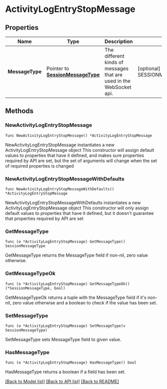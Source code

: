 # ActivityLogEntryStopMessage

## Properties

Name | Type | Description | Notes
------------ | ------------- | ------------- | -------------
**MessageType** | Pointer to [**SessionMessageType**](SessionMessageType.md) | The different kinds of messages that are used in the WebSocket api. | [optional] [readonly] [default to SESSIONMESSAGETYPE_ACTIVITY_LOG_ENTRY_STOP]

## Methods

### NewActivityLogEntryStopMessage

`func NewActivityLogEntryStopMessage() *ActivityLogEntryStopMessage`

NewActivityLogEntryStopMessage instantiates a new ActivityLogEntryStopMessage object
This constructor will assign default values to properties that have it defined,
and makes sure properties required by API are set, but the set of arguments
will change when the set of required properties is changed

### NewActivityLogEntryStopMessageWithDefaults

`func NewActivityLogEntryStopMessageWithDefaults() *ActivityLogEntryStopMessage`

NewActivityLogEntryStopMessageWithDefaults instantiates a new ActivityLogEntryStopMessage object
This constructor will only assign default values to properties that have it defined,
but it doesn't guarantee that properties required by API are set

### GetMessageType

`func (o *ActivityLogEntryStopMessage) GetMessageType() SessionMessageType`

GetMessageType returns the MessageType field if non-nil, zero value otherwise.

### GetMessageTypeOk

`func (o *ActivityLogEntryStopMessage) GetMessageTypeOk() (*SessionMessageType, bool)`

GetMessageTypeOk returns a tuple with the MessageType field if it's non-nil, zero value otherwise
and a boolean to check if the value has been set.

### SetMessageType

`func (o *ActivityLogEntryStopMessage) SetMessageType(v SessionMessageType)`

SetMessageType sets MessageType field to given value.

### HasMessageType

`func (o *ActivityLogEntryStopMessage) HasMessageType() bool`

HasMessageType returns a boolean if a field has been set.


[[Back to Model list]](../README.md#documentation-for-models) [[Back to API list]](../README.md#documentation-for-api-endpoints) [[Back to README]](../README.md)



